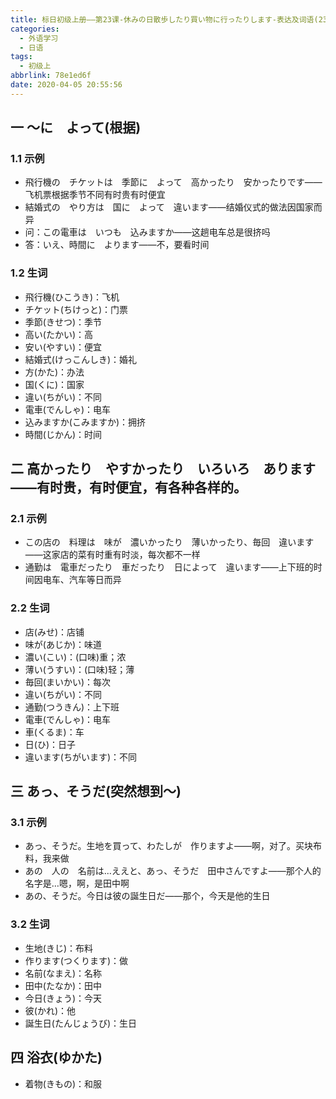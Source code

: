 ```yaml
---
title: 标日初级上册——第23课-休みの日散歩したり買い物に行ったりします-表达及词语(23.3)
categories:
  - 外语学习
  - 日语
tags:
  - 初级上
abbrlink: 78e1ed6f
date: 2020-04-05 20:55:56
---
```

## 一 ～に　よって(根据)

### 1.1 示例

* 飛行機の　チケットは　季節に　よって　高かったり　安かったりです——飞机票根据季节不同有时贵有时便宜
* 結婚式の　やり方は　国に　よって　違います——结婚仪式的做法因国家而异
* 问：この電車は　いつも　込みますか——这趟电车总是很挤吗
* 答：いえ、時間に　よります——不，要看时间

<!--more-->

### 1.2 生词

* 飛行機(ひこうき)：飞机
* チケット(ちけっと)：门票
* 季節(きせつ)：季节
* 高い(たかい)：高
* 安い(やすい)：便宜
* 結婚式(けっこんしき)：婚礼
* 方(かた)：办法
* 国(くに)：国家
* 違い(ちがい)：不同
* 電車(でんしゃ)：电车
* 込みますか(こみますか)：拥挤
* 時間(じかん)：时间

## 二 高かったり　やすかったり　いろいろ　あります——有时贵，有时便宜，有各种各样的。

### 2.1 示例

* この店の　料理は　味が　濃いかったり　薄いかったり、毎回　違います——这家店的菜有时重有时淡，每次都不一样
* 通勤は　電車だったり　車だったり　日によって　違います——上下班的时间因电车、汽车等日而异

### 2.2 生词

* 店(みせ)：店铺
* 味が(あじか)：味道
* 濃い(こい)：\(口味)重；浓
* 薄い(うすい)：\(口味)轻；薄
* 毎回(まいかい)：每次
* 違い(ちがい)：不同
* 通勤(つうきん)：上下班
* 電車(でんしゃ)：电车
* 車(くるま)：车
* 日(ひ)：日子
* 違います(ちがいます)：不同

## 三 あっ、そうだ(突然想到～)

### 3.1 示例

* あっ、そうだ。生地を買って、わたしが　作りますよ——啊，对了。买块布料，我来做
* あの　人の　名前は...ええと、あっ、そうだ　田中さんですよ——那个人的名字是…嗯，啊，是田中啊
* あの、そうだ。今日は彼の誕生日だ——那个，今天是他的生日

### 3.2 生词

* 生地(きじ)：布料
* 作ります(つくります)：做
* 名前(なまえ)：名称
* 田中(たなか)：田中
* 今日(きょう)：今天
* 彼(かれ)：他
* 誕生日(たんじょうび)：生日

## 四 浴衣(ゆかた)

* 着物(きもの)：和服